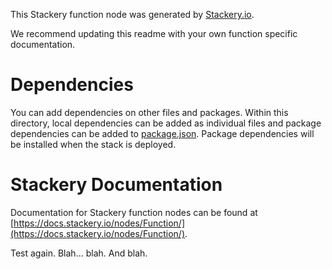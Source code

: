 
This Stackery function node was generated by [Stackery.io](https://www.stackery.io).

We recommend updating this readme with your own function specific documentation.

# Dependencies
You can add dependencies on other files and packages.
Within this directory, local dependencies can be added as individual files and
package dependencies can be added to [package.json](https://docs.npmjs.com/files/package.json).
Package dependencies will be installed when the stack is deployed.

# Stackery Documentation
Documentation for Stackery function nodes can be found at [https://docs.stackery.io/nodes/Function/](https://docs.stackery.io/nodes/Function/).

Test again. Blah... blah. And blah.